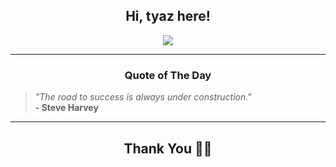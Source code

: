 <h2 align="center"> Hi, tyaz here!</h2>

<p align="center">
<a href="https://github.com/tyazx" alt="github streak"><img src="https://dvst-streak.herokuapp.com/?user=tyazx&theme=tokyonight&fire=DD472C"></a>
</p>

<hr>
<h3 align="center">Quote of The Day</h3>
<p align="center">
<blockquote>
<i>"The road to success is always under construction."</i>
<br>
<b>- Steve Harvey</b>
</blockquote>
</p>


<hr>
<h2 align="center">Thank You 🙏🏼</h2>
